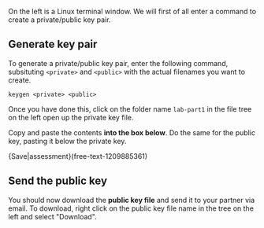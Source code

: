 On the left is a Linux terminal window. We will first of all enter a command to create a private/public key pair.

## Generate key pair
To generate a private/public key pair, enter the following command, subsituting `<private>` and `<public>` with the actual filenames you want to create.

```
keygen <private> <public>
```

Once you have done this, click on the folder name `lab-part1` in the file tree on the left open up the private key file. 

Copy and paste the contents **into the box below**. Do the same for the public key, pasting it below the private key.

{Save|assessment}(free-text-1209885361)

## Send the public key
You should now download the **public key file** and send it to your partner via email. To download, right click on the public key file name in the tree on the left and select "Download".


